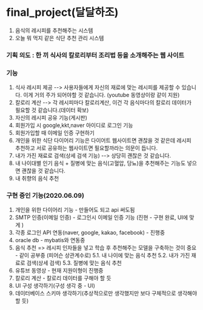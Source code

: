 # final_project(달달하조)
1. 음식의 레시피를 추천해주는 시스템 
2. 오늘 뭐 먹지 같은 식단 추천 관리 시스템

### 기획 의도 : 한 끼 식사의 칼로리부터 조리법 등을 소개해주는 웹 사이트

### 기능 
1. 식사 레시피 제공 --> 사용자들에게 자신의 재료에 맞는 레시피를 제공할 수 있습니다. 이게 거의 주가 되어야할 것 같습니다. (youtube 동영상이랑 같이 지원) 
2. 칼로리 계산 --> 각 레시피마다 칼로리계산, 이건 각 음식마다의 칼로리 데이터가 필요할 것 같습니다.(데이터 확보)
3. 자신의 레시피 공유 기능(게시판) 
4. 회원가입 시 google,kkt,naver 아이디로 로그인 기능
5. 회원가입할 때 이메일 인증 구현하기 
6. 개인을 위한 식단 다이어리 기능은 다이어트 웹사이트면 괜찮을 것 같은데 레시피 추천하고 서로 공유하는 웹사이트면 필요할까라는 의문이 듭니다.
7. 내가 가진 재료로 검색(상세 검색 기능) --> 상당히 괜찮은 것 같습니다.
8. 내 나이대별 인기 음식 + 질병에 맞는 음식(고혈압, 당뇨)을 추천해주는 기능도 넣으면 괜찮을 것 같습니다.
9. 내 취향의 음식 추천

### 구현 중인 기능(2020.06.09)
1. 개인을 위한 다이어리 기능 - 만들어도 되고 api 써도됨
2. SMTP 인증(이메일 인증) -  로그인시 이메일 인증 기능 (진현 - 구현 완료, UI에 맞게 )
3. 각종 로그인 API 연동(naver, google, kakao, facebook) - 진행중
4. oracle db - mybatis와 연동중
5. 음식 추천 => 레시피 인자들을 넣고 학습 후 추천해주는 모델을 구축하는 것이 중요 - 같이 공부중 (피어슨 상관계수로) 
     5.1. 내 나이에 맞는 음식 추천
     5.2. 내가 가진 재료로 검색(상세 검색)
     5.3. 질병에 맞는 음식 추천
6. 유튜브 동영상 - 현재 지원이형이 진행중
7. 칼로리 계산 - 칼로리 데이터를 구해야 할 듯 
8. UI 구성 생각하기(구성 생각 중 - UI)
9. 데이터베이스 스키마 생각하기(추상적으로만 생각했지만 보다 구체적으로 생각해야할 듯)
